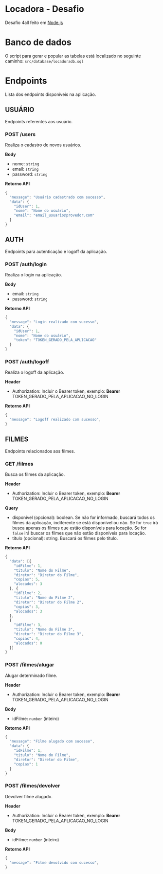 # Locadora - Desafio

Desafio 4all feito em [Node.js](#https://nodejs.org/)

# Banco de dados

O script para gerar e popular as tabelas está localizado no seguinte caminho: `src/database/locadoradb.sql`

# Endpoints

Lista dos endpoints disponíveis na aplicação.

## **USUÁRIO**

Endpoints referentes aos usuário.

### **POST /users**

Realiza o cadastro de novos usuários.

**Body**

- nome: `string`
- email: `string`
- password: `string`

**Retorno API**

```javascript
{
  "message": "Usuário cadastrado com sucesso",
  "data": {
    "idUser": 1,
    "nome": "Nome do usuário",
    "email": "email_usuario@provedor.com"
  }
}
```

## **AUTH**

Endpoints para autenticação e logoff da aplicação.

### **POST /auth/login**

Realiza o login na aplicação.

**Body**

- email: `string`
- password: `string`

**Retorno API**

```javascript
{
  "message": "Login realizado com sucesso",
  "data": {
    "idUser": 1,
    "nome": "Nome do usuário",
    "token": "TOKEN_GERADO_PELA_APLICACAO"
  }
}
```

### **POST /auth/logoff**

Realiza o logoff da aplicação.

**Header**

- Authorization: Incluir o Bearer token, exemplo: **Bearer** TOKEN_GERADO_PELA_APLICACAO_NO_LOGIN

**Retorno API**

```javascript
{
  "message": "Logoff realizado com sucesso",
}
```

## **FILMES**

Endpoints relacionados aos filmes.

### **GET /filmes**

Busca os filmes da aplicação.

**Header**

- Authorization: Incluir o Bearer token, exemplo: **Bearer** TOKEN_GERADO_PELA_APLICACAO_NO_LOGIN

**Query**

- disponivel (opcional): boolean. Se não for informado, buscará todos os filmes da aplicação, indiferente se está disponível ou não. Se for `true` irá busca apenas os filmes que estão disponíveis para locação. Se for `false` irá buscar os filmes que não estão disponíveis para locação.
- titulo (opcional): string. Buscará os filmes pelo título.

**Retorno API**

```javascript
{
  "data": [{
    "idFilme": 1,
    "titulo": "Nome do Filme",
    "diretor": "Diretor do Filme",
    "copias": 5,
    "alocados": 3
  }, {
    "idFilme": 2,
    "titulo": "Nome do Filme 2",
    "diretor": "Diretor do Filme 2",
    "copias": 3,
    "alocados": 3
  },
  {
    "idFilme": 3,
    "titulo": "Nome do Filme 3",
    "diretor": "Diretor do Filme 3",
    "copias": 4,
    "alocados": 0
  }]
}
```

### **POST /filmes/alugar**

Alugar determinado filme.

**Header**

- Authorization: Incluir o Bearer token, exemplo: **Bearer** TOKEN_GERADO_PELA_APLICACAO_NO_LOGIN

**Body**

- idFilme: `number` (inteiro)

**Retorno API**

```javascript
{
  "message": "Filme alugado com sucesso",
  "data": {
    "idFilme": 1,
    "titulo": "Nome do Filme",
    "diretor": "Diretor do Filme",
    "copias": 1
  }
}
```

### **POST /filmes/devolver**

Devolver filme alugado.

**Header**

- Authorization: Incluir o Bearer token, exemplo: **Bearer** TOKEN_GERADO_PELA_APLICACAO_NO_LOGIN

**Body**

- idFilme: `number` (inteiro)

**Retorno API**

```javascript
{
  "message": "Filme devolvido com sucesso",
}
```
